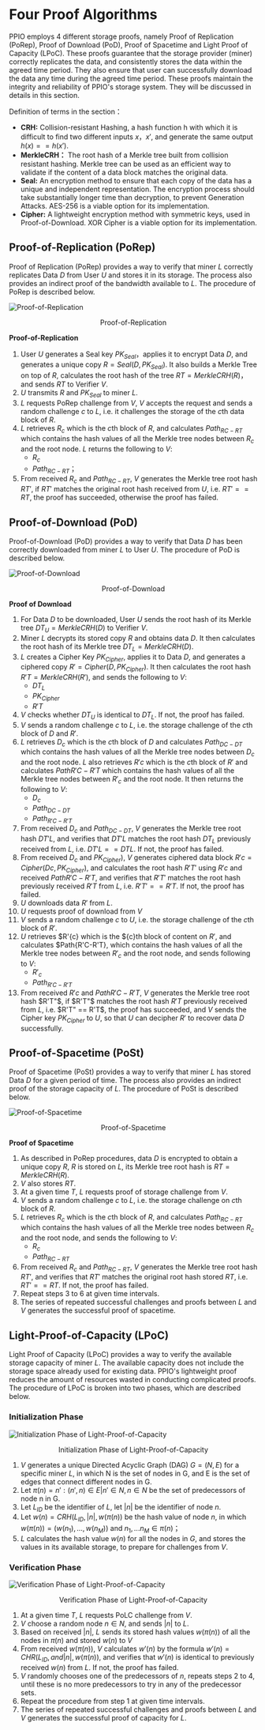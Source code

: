 # Four Proof Algorithms

PPIO employs 4 different storage proofs, namely Proof of Replication (PoRep), Proof of Download (PoD), Proof of Spacetime and Light Proof of Capacity (LPoC). These proofs guarantee that the storage provider (miner) correctly replicates the data, and consistently stores the data within the agreed time period. They also ensure that user can successfully download the data any time during the agreed time period. These proofs maintain the integrity and reliability of PPIO's storage system. They will be discussed in details in this section.

Definition of terms in the section：
- **CRH:** Collision-resistant Hashing, a hash function h with which it is difficult to find two different inputs $x$，$x'$, and generate the same output $h(x) == h(x')$.
- **MerkleCRH：** The root hash of a Merkle tree built from collision resistant hashing. Merkle tree can be used as an efficient way to validate if the content of a data block matches the original data.
- **Seal:** An encryption method to ensure that each copy of the data has a unique and independent representation. The encryption process should take substantially longer time than decryption, to prevent Generation Attacks. AES-256 is a viable option for its implementation.
- **Cipher:** A lightweight encryption method with symmetric keys, used in Proof-of-Download. XOR Cipher is a viable option for its implementation.

## Proof-of-Replication (PoRep)
Proof of Replication (PoRep) provides a way to verify that miner $L$ correctly replicates Data $D$ from User $U$ and stores it in its storage. The process also provides an indirect proof of the bandwidth available to $L$. The procedure of PoRep is described below.

![Proof-of-Replication](../images/guide/PoRep.png)
<p style="font-size:14px; text-align:center;">Proof-of-Replication</p>

**Proof-of-Replication**
1. User $U$ generates a Seal key $PK_{Seal}$，applies it to encrypt Data $D$, and generates a unique copy $R=Seal(D, PK_{Seal})$. It also builds a Merkle Tree on top of $R$, calculates the root hash of the tree $RT=MerkleCRH(R)$，and sends $RT$ to Verifier $V$.
2. $U$ transmits $R$ and $PK_{Seal}$ to miner $L$.
3. $L$ requests PoRep challenge from $V$, $V$ accepts the request and sends a random challenge $c$ to $L$, i.e. it challenges the storage of the $c$th data block of $R$.
4. $L$ retrieves $R_{c}$ which is the $c$th block of $R$, and calculates $Path_{RC-RT}$ which contains the hash values of all the Merkle tree nodes between $R_{c}$ and the root node. $L$ returns the following to $V$:
	- $R_{c}$
	- $Path_{RC-RT}$；
5. From received $R_{c}$ and $Path_{RC-RT}$, $V$ generates the Merkle tree root hash $RT'$, if $RT'$ matches the original root hash received from $U$, i.e. $RT' == RT$, the proof has succeeded, otherwise the proof has failed.

## Proof-of-Download (PoD)
Proof-of-Download (PoD) provides a way to verify that Data $D$ has been correctly downloaded from miner $L$ to User $U$. The procedure of PoD is described below.

![Proof-of-Download](../images/guide/PoD.png)
<p style="font-size:14px; text-align:center;">Proof-of-Download</p>


**Proof of Download**
1. For Data $D$ to be downloaded, User $U$ sends the root hash of its Merkle tree $DT_{U}=MerkleCRH(D)$ to Verifier $V$.
2. Miner $L$ decrypts its stored copy $R$ and obtains data $D$. It then calculates the root hash of its Merkle tree $DT_{L}=MerkleCRH(D)$.
3. $L$ creates a Cipher Key $PK_{Cipher}$, applies it to Data $D$, and generates a ciphered copy $R'=Cipher(D, PK_{Cipher})$. It then calculates the root hash $R'T=MerkleCRH(R')$, and sends the following to $V$:
	- $DT_{L}$
	- $PK_{Cipher}$
	- $R'T$
4. $V$ checks whether $DT_{U}$ is identical to $DT_{L}$. If not, the proof has failed.
5. $V$ sends a random challenge $c$ to $L$, i.e. the storage challenge of the $c$th block of $D$ and $R'$.
6. $L$ retrieves $D_{c}$ which is the $c$th block of $D$ and calculates $Path_{DC-DT}$ which contains the hash values of all the Merkle tree nodes between $D_{c}$ and the root node. $L$ also retrieves $R'{c}$ which is the $c$th block of $R'$ and calculates $Path{R'C-R'T}$ which contains the hash values of all the Merkle tree nodes between $R'_{c}$ and the root node. It then returns the following to $V$:
	- $D_{c}$
	- $Path_{DC-DT}$
	- $Path_{R'C-R'T}$
7. From received $D_{c}$ and $Path_{DC-DT}$, $V$ generates the Merkle tree root hash $DT'{L}$, and verifies that $DT'{L}$ matches the root hash $DT_{L}$ previously received from $L$, i.e. $DT'{L} == DT{L}$. If not, the proof has failed.
8. From received $D_{c}$ and $PK_{Cipher})$, $V$ generates ciphered data block $R'{c}=Cipher(D{c}, PK_{Cipher})$, and calculates the root hash $R'T'$ using $R'{c}$ and received $Path{R'C-R'T}$, and verifies that $R'T'$ matches the root hash previously received $R'T$ from $L$, i.e. $R'T' == R'T$. If not, the proof has failed.
9. $U$ downloads data $R'$ from $L$.
10. $U$ requests proof of download from $V$
11. $V$ sends a random challenge $c$ to $U$, i.e. the storage challenge of the $c$th block of $R'$.
12. $U$ retrieves $R'{c} which is the ${c}th block of content on $R'$, and calculates $Path{R'C-R'T}, which contains the hash values of all the Merkle tree nodes between $R'_{c}$ and the root node, and sends following to $V$:
	- $R'_{c}$
	- $Path_{R'C-R'T}$
13. From received $R'{c}$ and $Path{R'C-R'T}$, $V$ generates the Merkle tree root hash $R'T"$, if $R'T"$ matches the root hash $R'T$ previously received from $L$, i.e. $R'T" == R'T$, the proof has succeeded, and $V$ sends the Cipher key $PK_{Cipher}$ to $U$, so that $U$ can decipher $R'$ to recover data $D$ successfully.

## Proof-of-Spacetime (PoSt)
Proof of Spacetime (PoSt) provides a way to verify that miner $L$ has stored Data $D$ for a given period of time. The process also provides an indirect proof of the storage capacity of $L$. The procedure of PoSt is described below.

![Proof-of-Spacetime](../images/guide/PoSt.png)
<p style="font-size:14px; text-align:center;">Proof-of-Spacetime</p>

**Proof of Spacetime**
1. As described in PoRep procedures, data $D$ is encrypted to obtain a unique copy $R$, $R$ is stored on $L$, its Merkle tree root hash is $RT=MerkleCRH(R)$.
2. $V$ also stores $RT$.
3. At a given time $T$, $L$ requests proof of storage challenge from $V$.
4. $V$ sends a random challenge $c$ to $L$, i.e. the storage challenge on $c$th block of $R$.
5. $L$ retrieves $R_{c}$ which is the $c$th block of $R$, and calculates $Path_{RC-RT}$ which contains the hash values of all the Merkle tree nodes between $R_{c}$ and the root node, and sends the following to $V$:
	- $R_{c}$
	- $Path_{RC-RT}$
6. From received $R_{c}$ and $Path_{RC-RT}$, $V$ generates the Merkle tree root hash $RT'$, and verifies that $RT'$ matches the original root hash stored $RT$, i.e. $RT' == RT$. If not, the proof has failed.
7. Repeat steps 3 to 6 at given time intervals.
8. The series of repeated successful challenges and proofs between $L$ and $V$ generates the successful proof of spacetime.

## Light-Proof-of-Capacity (LPoC)
Light Proof of Capacity (LPoC) provides a way to verify the available storage capacity of miner $L$. The available capacity does not include the storage space already used for existing data. PPIO's lightweight proof reduces the amount of resources wasted in conducting complicated proofs. The procedure of LPoC is broken into two phases, which are described below.

### Initialization Phase

![Initialization Phase of Light-Proof-of-Capacity](../images/guide/PoLCInit.png)
<p style="font-size:14px; text-align:center;">Initialization Phase of Light-Proof-of-Capacity</p>

1. $V$ generates a unique Directed Acyclic Graph (DAG) $G=(N, E)$ for a specific miner $L$, in which N is the set of nodes in G, and E is the set of edges that connect different nodes in G.
2. Let $\pi(n)={n':(n',n)\in E|n'\in N, n\in N}$ be the set of predecessors of node n in G.
3. Let $L_{ID}$ be the identifier of $L$, let $|n|$ be the identifier of node $n$.
4. Let $w(n)=CRH(L_{ID}, |n|, w(\pi(n))$ be the hash value of node $n$, in which $w(\pi(n))=(w(n_{1}),...,w(n_{M}))$ and $n_{1},...n_{M} \in \pi(n)$；
5. $L$ calculates the hash value $w(n)$ for all the nodes in $G$, and stores the values in its available storage, to prepare for challenges from $V$.

### Verification Phase

![Verification Phase of Light-Proof-of-Capacity](../images/guide/PoLCVerify.png)
<p style="font-size:14px; text-align:center;">Verification Phase of Light-Proof-of-Capacity</p>

1. At a given time $T$, $L$ requests PoLC challenge from $V$.
2. $V$ choose a random node $n \in N$, and sends $|n|$ to $L$.
3. Based on received $|n|$, $L$ sends its stored hash values $w(\pi(n))$ of all the nodes in $\pi(n)$ and stored $w(n)$ to $V$
4. From received $w(\pi(n))$, $V$ calculates $w'(n)$ by the formula $w'(n)=CHR(L_{ID}, and |n|, w(\pi(n))$, and verifies that $w'(n)$ is identical to previously received $w(n)$ from $L$. If not, the proof has failed.
5. $V$ randomly chooses one of the predecessors of $n$, repeats steps 2 to 4, until these is no more predecessors to try in any of the predecessor sets.
6. Repeat the procedure from step 1 at given time intervals.
7. The series of repeated successful challenges and proofs between $L$ and $V$ generates the successful proof of capacity for $L$.
